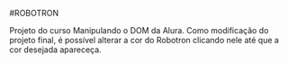 #ROBOTRON

Projeto do curso Manipulando o DOM da Alura. Como modificação do projeto final, é possível alterar a cor do Robotron clicando nele até que a cor desejada apareceça.